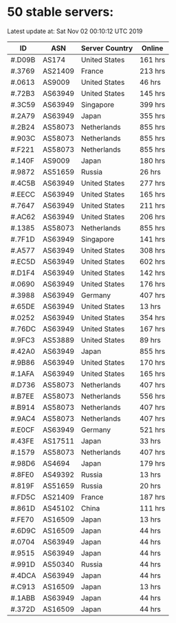 # 50 stable servers:

Latest update at: Sat Nov 02 00:10:12 UTC 2019

| ID | ASN | Server Country | Online |
| -- | --- | -------------- | ------ |
| #.D09B | AS174 | United States | 161 hrs |
| #.3769 | AS21409 | France | 213 hrs |
| #.0613 | AS9009 | United States | 46 hrs |
| #.72B3 | AS63949 | United States | 145 hrs |
| #.3C59 | AS63949 | Singapore | 399 hrs |
| #.2A79 | AS63949 | Japan | 355 hrs |
| #.2B24 | AS58073 | Netherlands | 855 hrs |
| #.903C | AS58073 | Netherlands | 855 hrs |
| #.F221 | AS58073 | Netherlands | 855 hrs |
| #.140F | AS9009 | Japan | 180 hrs |
| #.9872 | AS51659 | Russia | 26 hrs |
| #.4C5B | AS63949 | United States | 277 hrs |
| #.EECC | AS63949 | United States | 165 hrs |
| #.7647 | AS63949 | United States | 211 hrs |
| #.AC62 | AS63949 | United States | 206 hrs |
| #.1385 | AS58073 | Netherlands | 855 hrs |
| #.7F1D | AS63949 | Singapore | 141 hrs |
| #.A577 | AS63949 | United States | 308 hrs |
| #.EC5D | AS63949 | United States | 602 hrs |
| #.D1F4 | AS63949 | United States | 142 hrs |
| #.0690 | AS63949 | United States | 176 hrs |
| #.3988 | AS63949 | Germany | 407 hrs |
| #.65DE | AS63949 | United States | 13 hrs |
| #.0252 | AS63949 | United States | 354 hrs |
| #.76DC | AS63949 | United States | 167 hrs |
| #.9FC3 | AS53889 | United States | 89 hrs |
| #.42A0 | AS63949 | Japan | 855 hrs |
| #.9B86 | AS63949 | United States | 170 hrs |
| #.1AFA | AS63949 | United States | 165 hrs |
| #.D736 | AS58073 | Netherlands | 407 hrs |
| #.B7EE | AS58073 | Netherlands | 556 hrs |
| #.B914 | AS58073 | Netherlands | 407 hrs |
| #.9AC4 | AS58073 | Netherlands | 407 hrs |
| #.E0CF | AS63949 | Germany | 521 hrs |
| #.43FE | AS17511 | Japan | 33 hrs |
| #.1579 | AS58073 | Netherlands | 407 hrs |
| #.98D6 | AS4694 | Japan | 179 hrs |
| #.8FE0 | AS49392 | Russia | 13 hrs |
| #.819F | AS51659 | Russia | 20 hrs |
| #.FD5C | AS21409 | France | 187 hrs |
| #.861D | AS45102 | China | 111 hrs |
| #.FE70 | AS16509 | Japan | 13 hrs |
| #.6D9C | AS16509 | Japan | 44 hrs |
| #.0704 | AS63949 | Japan | 44 hrs |
| #.9515 | AS63949 | Japan | 44 hrs |
| #.991D | AS50340 | Russia | 44 hrs |
| #.4DCA | AS63949 | Japan | 44 hrs |
| #.C913 | AS16509 | Japan | 13 hrs |
| #.1ABB | AS63949 | Japan | 44 hrs |
| #.372D | AS16509 | Japan | 44 hrs |


